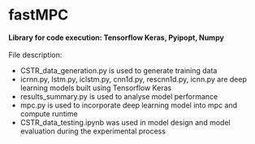# fastMPC
**Library for code execution: Tensorflow Keras, Pyipopt, Numpy** </br> </br>
File description:
* CSTR_data_generation.py is used to generate training data </br>
* icrnn.py, lstm.py, iclstm.py, cnn1d.py, rescnn1d.py, icnn.py are deep learning models built using Tensorflow Keras </br>
* results_summary.py is used to analyse model performance </br>
* mpc.py is used to incorporate deep learning model into mpc and compute runtime </br>
* CSTR_data_testing.ipynb was used in model design and model evaluation during the experimental process

